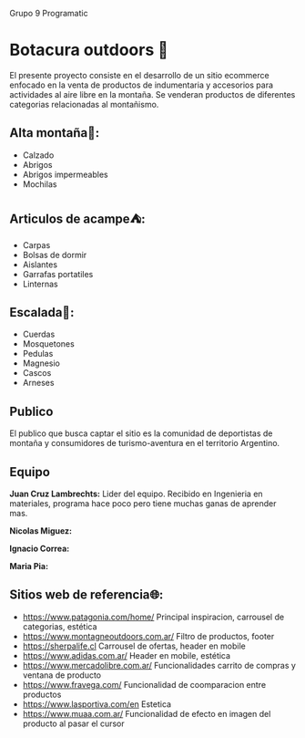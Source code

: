 Grupo 9 Programatic

# Botacura outdoors :mount_fuji:

El presente proyecto consiste en el desarrollo de un sitio ecommerce enfocado en la venta de productos de indumentaria y accesorios para actividades al aire libre en la montaña.
Se venderan productos de diferentes categorias relacionadas al montañismo.

## Alta montaña:mount_fuji::
- Calzado
- Abrigos
- Abrigos impermeables
- Mochilas

## Articulos de acampe:tent::
- Carpas
- Bolsas de dormir
- Aislantes
- Garrafas portatiles
- Linternas

## Escalada:sunrise_over_mountains::
- Cuerdas
- Mosquetones
- Pedulas
- Magnesio
- Cascos
- Arneses

## Publico

El publico que busca captar el sitio es la comunidad de deportistas de montaña y consumidores de turismo-aventura en el territorio Argentino.

## Equipo

**Juan Cruz Lambrechts:** Lider del equipo. Recibido en Ingenieria en materiales, programa hace poco pero tiene muchas ganas de aprender mas.

**Nicolas Miguez:**

**Ignacio Correa:**

**Maria Pia:**

## Sitios web de referencia:globe_with_meridians::
- https://www.patagonia.com/home/ Principal inspiracion, carrousel de categorias, estética
- https://www.montagneoutdoors.com.ar/ Filtro de productos, footer
- https://sherpalife.cl Carrousel de ofertas, header en mobile
- https://www.adidas.com.ar/ Header en mobile, estética
- https://www.mercadolibre.com.ar/ Funcionalidades carrito de compras y ventana de producto
- https://www.fravega.com/ Funcionalidad de coomparacion entre productos
- https://www.lasportiva.com/en Estetica
- https://www.muaa.com.ar/ Funcionalidad de efecto en imagen del producto al pasar el cursor
